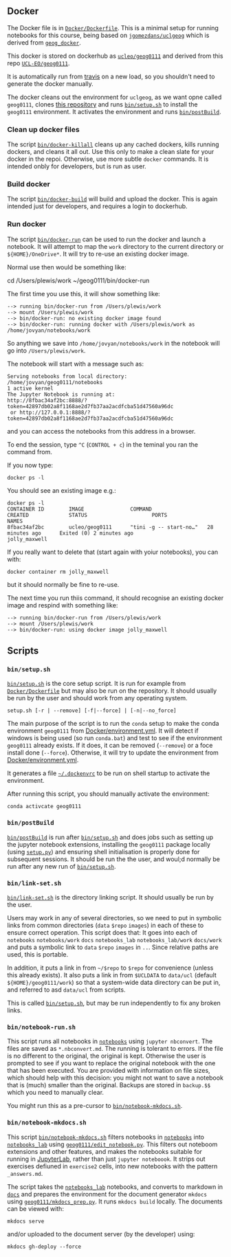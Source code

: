 
## Docker

The Docker file is in [`Docker/Dockerfile`](Docker/Dockerfile). This is a minimal setup for running notebooks for this course, being based on [`jgomezdans/uclgeog`](https://hub.docker.com/r/jgomezdans/uclgeog) which is derived from [`geog_docker`](https://github.com/jgomezdans/geog_docker). 

This docker is stored on dockerhub as [`ucleo/geog0111`](https://hub.docker.com/r/ucleo/geog0111) and derived from this repo [`UCL-EO/geog0111`](https://github.com/UCL-EO/geog0111).

It is automatically run from [travis](https://travis-ci.com/github/UCL-EO/geog0111) on a new load, so you shouldn't need to generate the docker manually.

The docker cleans out the environment for `uclgeog`, as we want opne called `geog0111`, clones [this repository](https://github.com/UCL-EO/geog0111) and runs [`bin/setup.sh`](bin/setup.sh) to install the `geog0111` environment. It activates the environment and runs [`bin/postBuild`](bin/postBuild). 

### Clean up docker files

The script [`bin/docker-killall`](bin/docker-killall) cleans up any cached dockers, kills running dockers, and cleans it all out. Use this only to make a clean slate for your docker in the repoi.
Otherwise, use more subtle `docker` commands. It is intended onbly for developers, but is run as user.

### Build docker

The script [`bin/docker-build`](bin/docker-build) will build and upload the docker. This is again intended just for developers, and requires a login to dockerhub.

### Run docker

The script [`bin/docker-run`](bin/docker-run) can be used to run the docker and launch a notebook. It will attempt to map the `work` directory to the current directory or `${HOME}/OneDrive*`. It will try to re-use an existing docker image.

Normal use then would be something like:

   cd /Users/plewis/work
   ~/geog0111/bin/docker-run


The first time you use this, it will show something like:

    --> running bin/docker-run from /Users/plewis/work
    --> mount /Users/plewis/work
    --> bin/docker-run: no existing docker image found
    --> bin/docker-run: running docker with /Users/plewis/work as /home/jovyan/notebooks/work

So anything we save into `/home/jovyan/notebooks/work` in the notebook will go into `/Users/plewis/work`.

The notebook will start with a message such as:

    Serving notebooks from local directory: /home/jovyan/geog0111/notebooks
    1 active kernel
    The Jupyter Notebook is running at:
    http://8fbac34af2bc:8888/?token=42897db02a8f1168ae2d7fb37aa2acdfcba51d47560a96dc
     or http://127.0.0.1:8888/?token=42897db02a8f1168ae2d7fb37aa2acdfcba51d47560a96dc

and you can access the notebooks from this address in a browser.

To end the session, type `^C` (`CONTROL + c`) in the teminal you ran the command from.

If you now type:

    docker ps -l 

You should see an existing image e.g.:

    docker ps -l 
    CONTAINER ID        IMAGE               COMMAND                  CREATED             STATUS                     PORTS               NAMES
    8fbac34af2bc        ucleo/geog0111      "tini -g -- start-no…"   28 minutes ago      Exited (0) 2 minutes ago                       jolly_maxwell

If  you really want to delete that (start again with yoiur notebooks), you can with:

    docker container rm jolly_maxwell

but it should normally be fine to re-use.

The next time you run thiis command, it should recognise an existing docker image and respind with something like:

    --> running bin/docker-run from /Users/plewis/work
    --> mount /Users/plewis/work
    --> bin/docker-run: using docker image jolly_maxwell

## Scripts

### `bin/setup.sh`

[`bin/setup.sh`](bin/setup.sh) is the core setup script. It is run for example from [`Docker/Dockerfile`](Docker/Dockerfile)
but may also be run on the repository. It should usually be run by the user and should work from any operating system.

    setup.sh [-r | --remove] [-f|--force] | [-n|--no_force] 

The main purpose of the script is to run the `conda` setup to make the conda environment `geog0111` from [Docker/environment.yml](Docker/environment.yml).
It will detect if windows is being used (so run `conda.bat`) and test to see if the environment `geog0111` already exists. If it does, it can be removed (`--remove`) or a foce install done (`--force`). Otherwise, it will try to update the environment from [Docker/environment.yml](Docker/environment.yml).

It generates a file [`~/.dockenvrc`](~/.dockenvrc) to be run on shell startup to activate the environment.

After running this script, you should manually activate the environment:

    conda activcate geog0111

### `bin/postBuild`

[`bin/postBuild`](bin/postBuild) is run after [`bin/setup.sh`](bin/setup.sh) and does jobs such as setting up the jupyter notebook extensions, installing the `geog0111` package locally (using [`setup.py`](setup.py)) and ensuring shell initialisation is properly done for subsequent sessions. It should be run the the user, and woul;d normally be run after any new run of [`bin/setup.sh`](bin/setup.sh).

### `bin/link-set.sh`

[`bin/link-set.sh`](bin/link-set.sh) is the directory linking script. 
It should usually be run by the user.

Users may work in any of several directories, so we need to put in symbolic links
from common directories (`data` `$repo` `images`) in each of these to ensure
correct operation. This script does that: It goes into each of `notebooks` 
`notebooks/work` `docs` `notebooks_lab` `notebooks_lab/work` `docs/work` and puts a 
symbolic link to `data` `$repo` `images` in `..`. Since relative paths are used,
this is portable.

In addition, it puts a link in from `~/$repo` to `$repo` for convenience (unless this 
already exists). It also puts a link in from `$UCLDATA` to `data/ucl` (default `${HOME}/geog0111/work`)
so that a system-wide data directory can be put in, and referred to asd `data/ucl` from
scripts.

This is called [`bin/setup.sh`](bin/setup.sh), but may be run independently to fix any broken links.

### `bin/notebook-run.sh`

This script runs all notebooks in [`notebooks`](notebooks) using `jupyter nbconvert`. The files are saved as `*.nbconvert.md`. The running is tolerant to errors. If the file is no different to the original, the original is kept. Otherwise the user is prompted to see if you want to replace the original notebook with the one that has been executed. You are provided with information on file sizes, which should help with this decision: you might not want to save a notebook that is (much) smaller than the original. Backups are stored in `backup.$$` which you need to manually clear.

You might run this as a pre-cursor to [`bin/notebook-mkdocs.sh`](bin/notebook-mkdocs.sh).

### `bin/notebook-mkdocs.sh`

This script [`bin/notebook-mkdocs.sh`](bin/notebook-mkdocs.sh) filters notebooks in [`notebooks`](notebooks) into [`notebooks_lab`](notebooks_lab) using [`geog0111/edit_notebook.py`](geog0111/edit_notebook.py). This filters out noteboom extensions and other features, and makes the notebooks suitable for running in [JupyterLab](https://jupyterlab.readthedocs.io/en/stable/), rather than just `jupyter noteboook`. It strips out exercises defiuned in `exercise2` cells, into new notebooks with the pattern `_answers.md`.

The script takes the [`notebooks_lab`](notebooks_lab) notebooks, and converts to markdown in [`docs`](docs) and prepares the environment for the document generator `mkdocs` using [`geog0111/mkdocs_prep.py`](geog0111/mkdocs_prep.py). 
It runs `mkdocs build` locally. The documents can be viewed with:

	mkdocs serve

and/or uploaded to the document server (by the developer) using:

	mkdocs gh-deploy --force


